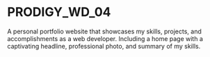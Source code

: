 # PRODIGY_WD_04
A personal portfolio website that showcases my skills, projects, and accomplishments as a web developer. Including a home page with a captivating headline, professional photo, and summary of my skills.

